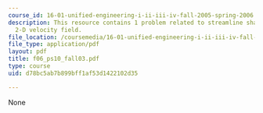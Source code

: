```yaml
---
course_id: 16-01-unified-engineering-i-ii-iii-iv-fall-2005-spring-2006
description: This resource contains 1 problem related to streamline shapes of the
  2-D velocity field.
file_location: /coursemedia/16-01-unified-engineering-i-ii-iii-iv-fall-2005-spring-2006/d78bc5ab7b899bff1af53d1422102d35_f06_ps10_fall03.pdf
file_type: application/pdf
layout: pdf
title: f06_ps10_fall03.pdf
type: course
uid: d78bc5ab7b899bff1af53d1422102d35

---
```

None